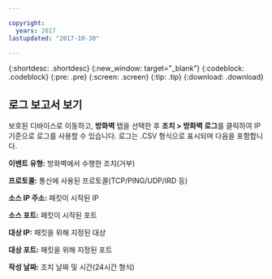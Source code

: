 ```yaml
---

copyright:
  years: 2017
lastupdated: "2017-10-30"

---
```


{:shortdesc: .shortdesc}
{:new_window: target="_blank"}
{:codeblock: .codeblock}
{:pre: .pre}
{:screen: .screen}
{:tip: .tip}
{:download: .download}

## 로그 보고서 보기

보호된 디바이스로 이동하고, **방화벽** 탭을 선택한 후 **조치 > 방화벽 로그**를 클릭하여 IP 기준으로 로그를 사용할 수 있습니다. 로그는 .CSV 형식으로 표시되며 다음을 포함합니다.

**이벤트 유형:** 방화벽에서 수행한 조치(거부)

**프로토콜:** 통신에 사용된 프로토콜(TCP/PING/UDP/IRD 등)

**소스 IP 주소:** 패킷이 시작된 IP

**소스 포트:** 패킷이 시작된 포트

**대상 IP:** 패킷을 위해 지정된 대상

**대상 포트:** 패킷을 위해 지정된 포트

**작성 날짜:** 조치 날짜 및 시간(24시간 형식)
